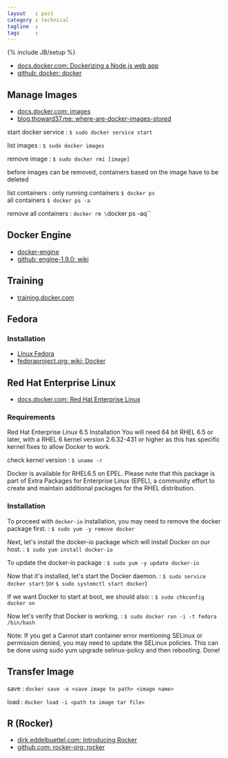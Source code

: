 ```yaml
---
layout   : post
category : technical
tagline  : 
tags     : 
---
```

{% include JB/setup %}

- [docs.docker.com: Dockerizing a Node.js web app](https://docs.docker.com/examples/nodejs_web_app/)
- [github: docker: docker](https://github.com/docker/docker)

## Manage Images

- [docs.docker.com: images](https://docs.docker.com/engine/reference/commandline/images)
- [blog.thoward37.me: where-are-docker-images-stored](http://blog.thoward37.me/articles/where-are-docker-images-stored)

start docker service
:   `$ sudo docker service start`

list images
:   `$ sudo docker images`

remove image
:   `$ sudo docker rmi [image]`

before images can be removed, containers based on the image have to be deleted

list containers
:   only running containers `$ docker ps`  
    all containers `$ docker ps -a`

remove all containers
:   `docker rm \`docker ps -aq\``

## Docker Engine

- [docker-engine](https://www.docker.com/docker-engine)
- [github: engine-1.9.0: wiki](https://github.com/docker/docker/wiki/Engine-1.9.0)

## Training 

- [training.docker.com](https://training.docker.com/)

## Fedora

### Installation

- [Linux Fedora](https://docs.docker.com/engine/installation/fedora)
- [fedoraproject.org: wiki: Docker](https://fedoraproject.org/wiki/Docker)

## Red Hat Enterprise Linux

- [docs.docker.com: Red Hat Enterprise Linux](https://docs.docker.com/v1.5/installation/rhel)

### Requirements

Red Hat Enterprise Linux 6.5 Installation
You will need 64 bit RHEL 6.5 or later, with a RHEL 6 kernel version 2.6.32-431 or higher as this has specific kernel fixes to allow Docker to work.

check kernel version
:   `$ uname -r`

Docker is available for RHEL6.5 on EPEL. Please note that this package is part of Extra Packages for Enterprise Linux (EPEL), a community effort to create and maintain additional packages for the RHEL distribution.

### Installation

To proceed with `docker-io` installation, you may need to remove the docker package first.
:   `$ sudo yum -y remove docker`

Next, let's install the docker-io package which will install Docker on our host.
:   `$ sudo yum install docker-io`

To update the docker-io package
:   `$ sudo yum -y update docker-io`

Now that it's installed, let's start the Docker daemon.
:   `$ sudo service docker start` (or `$ sudo systemctl start docker`)

If we want Docker to start at boot, we should also:
:   `$ sudo chkconfig docker on`

Now let's verify that Docker is working.
:   `$ sudo docker run -i -t fedora /bin/bash`

Note: If you get a Cannot start container error mentioning SELinux or permission denied, you may need to update the SELinux policies. This can be done using sudo yum upgrade selinux-policy and then rebooting.
Done!

## Transfer Image

save
:   `docker save -o <save image to path> <image name>`

load
:   `docker load -i <path to image tar file>`

## R (Rocker)

- [dirk.eddelbuettel.com: Introducing Rocker](http://dirk.eddelbuettel.com/blog/2014/10/23/#introducing_rocker)
- [github.com: rocker-org: rocker](https://github.com/rocker-org/rocker)

